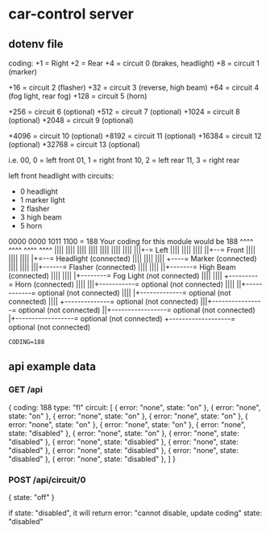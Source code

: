 # car-control server

## dotenv file

coding:
+1 = Right
+2 = Rear
+4 = circuit 0 (brakes, headlight)
+8 = circuit 1 (marker)

+16 = circuit 2 (flasher)
+32 = circuit 3 (reverse, high beam)
+64 = circuit 4 (fog light, rear fog)
+128 = circuit 5 (horn)

+256 = circuit 6 (optional)
+512 = circuit 7 (optional)
+1024 = circuit 8 (optional)
+2048 = circuit 9 (optional)

+4096 = circuit 10 (optional)
+8192 = circuit 11 (optional)
+16384 = circuit 12 (optional)
+32768 = circuit 13 (optional)

i.e.
00, 0 = left front
01, 1 = right front
10, 2 = left rear
11, 3 = right rear

left front headlight with circuits: 
* 0 headlight
* 1 marker light
* 2 flasher
* 3 high beam
* 5 horn

0000 0000 1011 1100 = 188 Your coding for this module would be 188
^^^^ ^^^^ ^^^^ ^^^^
|||| |||| |||| ||||
|||| |||| |||| |||+-= Left
|||| |||| |||| ||+--= Front
|||| |||| |||| |+=--= Headlight (connected)
|||| |||| |||| +----= Marker (connected)
|||| |||| |||+------= Flasher (connected)
|||| |||| ||+-------= High Beam (connected)
|||| |||| |+--------= Fog Light (not connected)
|||| |||| +---------= Horn (connected)
|||| |||+-----------= optional (not connected)
|||| ||+------------= optional (not connected)
|||| |+-------------= optional (not connected)
|||| +--------------= optional (not connected)
|||+----------------= optional (not connected)
||+-----------------= optional (not connected)
|+------------------= optional (not connected)
+-------------------= optional (not connected)

```
CODING=188
```

## api example data
### GET /api

{
    coding: 188
    type: "fl"
    circuit: [
        {
            error: "none",
            state: "on"
        },
        {
            error: "none",
            state: "on"
        },
        {
            error: "none",
            state: "on"
        },
        {
            error: "none",
            state: "on"
        },
        {
            error: "none",
            state: "on"
        },
        {
            error: "none",
            state: "on"
        },
        {
            error: "none",
            state: "disabled"
        },
        {
            error: "none",
            state: "on"
        },
        {
            error: "none",
            state: "disabled"
        },
        {
            error: "none",
            state: "disabled"
        },
        {
            error: "none",
            state: "disabled"
        },
        {
            error: "none",
            state: "disabled"
        },
        {
            error: "none",
            state: "disabled"
        },
        {
            error: "none",
            state: "disabled"
        },
    ] 
}

### POST /api/circuit/0

{
    state: "off"
}

if state: "disabled", it will return error: "cannot disable, update coding" state: "disabled"